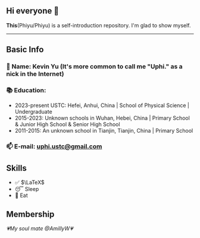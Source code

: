 ## Hi everyone 👋

**This**(Phiyu/Phiyu) is a self-introduction repository. I'm glad to show myself. 

* * *

## Basic Info
### 👨 Name: Kevin Yu (It's more common to call me "Uphi." as a nick in the Internet)
### 📚 Education: 
- 2023-present USTC: Hefei, Anhui, China | School of Physical Science | Undergraduate
- 2015-2023: Unknown schools in Wuhan, Hebei, China | Primary School & Junior High School & Senior High School
- 2011-2015: An unknown school in Tianjin, Tianjin, China | Primary School
### 📫 E-mail: uphi.ustc@gmail.com

## Skills
+ ✅ \$\LaTeX\$
+ 😴 Sleep 
+ 🍜 Eat 

## Membership
_💗My soul mate @AmillyW💗_
